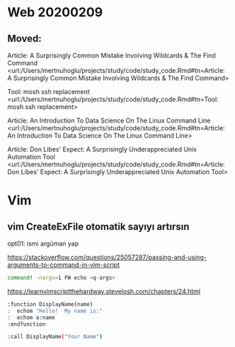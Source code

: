 
# Web 20200209 

## Moved:

Article: A Surprisingly Common Mistake Involving Wildcards & The Find Command <url:/Users/mertnuhoglu/projects/study/code/study_code.Rmd#tn=Article: A Surprisingly Common Mistake Involving Wildcards & The Find Command>

Tool: mosh ssh replacement <url:/Users/mertnuhoglu/projects/study/code/study_code.Rmd#tn=Tool: mosh ssh replacement>

Article: An Introduction To Data Science On The Linux Command Line <url:/Users/mertnuhoglu/projects/study/code/study_code.Rmd#tn=Article: An Introduction To Data Science On The Linux Command Line>

Article: Don Libes' Expect: A Surprisingly Underappreciated Unix Automation Tool <url:/Users/mertnuhoglu/projects/study/code/study_code.Rmd#tn=Article: Don Libes' Expect: A Surprisingly Underappreciated Unix Automation Tool>

# Vim

## vim CreateExFile otomatik sayıyı artırsın

opt01: ismi argüman yap

https://stackoverflow.com/questions/25057287/passing-and-using-arguments-to-command-in-vim-script

``` bash
command! -nargs=1 FW echo <q-args>
``` 

https://learnvimscriptthehardway.stevelosh.com/chapters/24.html

``` bash
:function DisplayName(name)
:  echom "Hello!  My name is:"
:  echom a:name
:endfunction
``` 

``` bash
:call DisplayName("Your Name")
``` 

 
